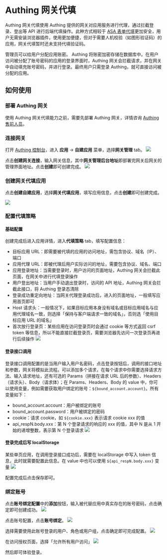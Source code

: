 # Authing 网关代填

<LastUpdated/>

Authing 网关代填使用 Authing 提供的网关对应用服务进行代理，通过拦截登录、登出等 API 进行后端代填操作。此种方式相较于 [ASA 表单代填](../asa/README.md)更加安全，用户无需安装浏览器插件，使用更加便捷，但对于需要人机校验（如图形验证码）的应用，网关代填暂时还未支持代填验证码。

管理员可以给用户分配应用账密。 Authing 将账密加密存储在数据库中。在用户访问被分配了账号密码的应用的登录界面时，Authing 网关会拦截请求，并在网关中自动填充账号密码，并进行登录。最终用户只需登录 Authing，就可直接访问被分配的应用。

## 如何使用

### 部署 Authing 网关

使用 Authing 网关代填能力之前，需要先部署 Authing 网关，详情咨询 [Authing 售前人员](mailto:sales@authing.cn)。

### 连接网关

打开 [Authing 控制台](https://console.authing.cn)，进入 **应用** -> **自建应用** 菜单，选择**网关管理** tab。
![](~@imagesZhCn/guides/gateway/1.png)

点击**创建网关连接**，输入网关信息，其中**网关管理后台地址**即部署完网关后网关的管理界面地址。点击**创建**即可创建完成。
![](~@imagesZhCn/guides/gateway/2.png)

### 创建网关代填应用

点击**创建自建应用**，选择**网关代填应用**，填写应用信息，点击**创建**即可创建完成。

![](~@imagesZhCn/guides/gateway/3.png)

### 配置代填策略

#### 基础配置

创建完成后进入应用详情，进入**代填策略** tab，填写配置信息：

- 目标应用 URL：即需要被代填的应用的访问地址，需包含协议、域名（IP）、端口
- 应用代理 URL：即被代理后用户实际访问的地址，需要包含协议、域名、端口
- 应用登录地址：当需要登录时，用户访问的页面地址，Authing 网关会拦截此页面，在网关中进行代填登录操作
- 用户登出地址：当用户手动退出登录时，访问的 API 地址，Authing 网关会拦截此接口，将 Authing 登录态清除
- 登录成功重定向地址：当网关代理登录成功后，进入的页面地址，一般填写应用首页即可
- Host 请求头：一般情况下，如果目标应用本身没有域名或目标应用域名与应用代理域名一致，则选择「保持与客户端请求一致的域名」，否则选「使用目标应用 URL 的域名」
- 首次放行登录页：某些应用在访问登录页时会通过 cookie 等方式返回 csrf token 等信息，所以不能直接拦截登录页，需要浏览器先访问一次登录页再进行后续操作
  ![](~@imagesZhCn/guides/gateway/4.png)

#### 登录接口调用

登录接口调用配置的是当用户输入用户名密码，点击登录按钮后，调用的接口地址和参数，网关将模拟此流程。可以添加多个请求，在每个请求中你需要选择请求方法、输入请求地址，还有可选的 Params（拼接在请求 URL 后的参数）、Headers（请求头）、Body（请求体）；在 Params、Headers、Body 的 value 中，你可以使用变量，例如需要获取用户绑定的账号：`${bound_account.account}`。所有变量如下：

- bound_account.account：用户被绑定的账号
- bound_account.password：用户被绑定的密码
- cookie：请求 cookie，如 `${cookie.xxx}` 表示请求 cookie xxx 的值
- api_respN.body.xxx：第 N 个登录请求的响应的 xxx 的值，其中 N 是从 1 开始的递增整数，表示第 N 个登录请求
  ![](~@imagesZhCn/guides/gateway/5.png)

#### 登录完成后写 localStorage

某些单页应用，在调用登录接口成功后，需要在 localStorage 中写入 token 信息，此时就需要配置此信息。在 value 中也可以使用 `${api_respN.body.xxx}` 变量
![](~@imagesZhCn/guides/gateway/6.png)

配置完成后点击保存即可。

### 绑定账号

点击**账号绑定配置**中的**添加**按钮，输入被代替应用中真实存在的账号密码，点击确定即可创建成功。
![](~@imagesZhCn/guides/gateway/7.png)

点击账号配置，点击**账号绑定**。
![](~@imagesZhCn/guides/gateway/8.png)

选择需要使用此账号登录的用户、角色或用户组，点击确定即可完成配置。
![](~@imagesZhCn/guides/gateway/9.png)

在访问授权页面，选择「允许所有用户访问」
![](~@imagesZhCn/guides/gateway/10.png)

然后即可体验登录。
